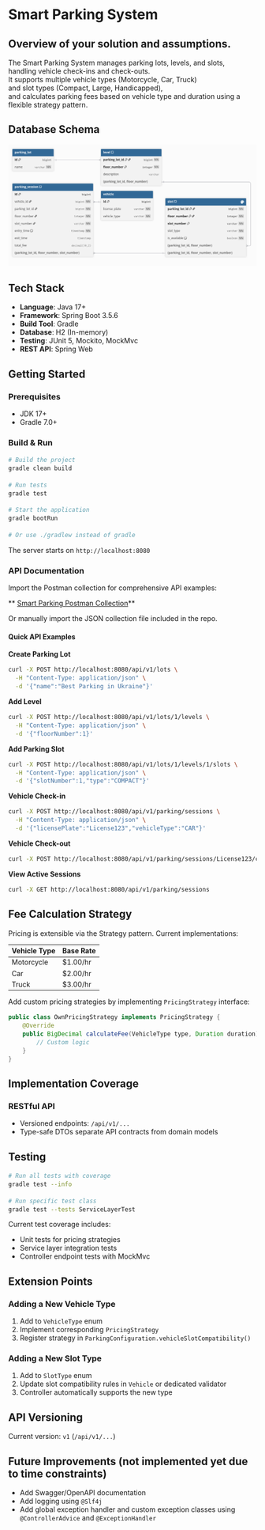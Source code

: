 # Smart Parking System

## Overview of your solution and assumptions.
The Smart Parking System manages parking lots, levels, and slots,  
handling vehicle check-ins and check-outs.  
It supports multiple vehicle types (Motorcycle, Car, Truck)  
and slot types (Compact, Large, Handicapped),  
and calculates parking fees based on vehicle type and duration using a flexible strategy pattern.

## Database Schema

![Database Schema](doc/db-structure.png)

## Tech Stack
- **Language**: Java 17+
- **Framework**: Spring Boot 3.5.6
- **Build Tool**: Gradle
- **Database**: H2 (In-memory)
- **Testing**: JUnit 5, Mockito, MockMvc
- **REST API**: Spring Web

## Getting Started

### Prerequisites

- JDK 17+
- Gradle 7.0+

### Build & Run

```bash
# Build the project
gradle clean build

# Run tests
gradle test

# Start the application
gradle bootRun

# Or use ./gradlew instead of gradle
```

The server starts on `http://localhost:8080`

### API Documentation

Import the Postman collection for comprehensive API examples:

** [Smart Parking Postman Collection](doc/postman_collection.json)**

Or manually import the JSON collection file included in the repo.

#### Quick API Examples

**Create Parking Lot**
```bash
curl -X POST http://localhost:8080/api/v1/lots \
  -H "Content-Type: application/json" \
  -d '{"name":"Best Parking in Ukraine"}'
```

**Add Level**
```bash
curl -X POST http://localhost:8080/api/v1/lots/1/levels \
  -H "Content-Type: application/json" \
  -d '{"floorNumber":1}'
```

**Add Parking Slot**
```bash
curl -X POST http://localhost:8080/api/v1/lots/1/levels/1/slots \
  -H "Content-Type: application/json" \
  -d '{"slotNumber":1,"type":"COMPACT"}'
```

**Vehicle Check-in**
```bash
curl -X POST http://localhost:8080/api/v1/parking/sessions \
  -H "Content-Type: application/json" \
  -d '{"licensePlate":"License123","vehicleType":"CAR"}'
```

**Vehicle Check-out**
```bash
curl -X POST http://localhost:8080/api/v1/parking/sessions/License123/checkout
```

**View Active Sessions**
```bash
curl -X GET http://localhost:8080/api/v1/parking/sessions
```


## Fee Calculation Strategy

Pricing is extensible via the Strategy pattern. Current implementations:

| Vehicle Type | Base Rate  |
|-------------|------------|
| Motorcycle  | $1.00/hr   |
| Car         | $2.00/hr   |
| Truck       | $3.00/hr   |

Add custom pricing strategies by implementing `PricingStrategy` interface:

```java
public class OwnPricingStrategy implements PricingStrategy {
    @Override
    public BigDecimal calculateFee(VehicleType type, Duration duration) {
        // Custom logic
    }
}
```

## Implementation Coverage

### RESTful API

- Versioned endpoints: `/api/v1/...`
- Type-safe DTOs separate API contracts from domain models

## Testing

```bash
# Run all tests with coverage
gradle test --info

# Run specific test class
gradle test --tests ServiceLayerTest
```

Current test coverage includes:
- Unit tests for pricing strategies
- Service layer integration tests
- Controller endpoint tests with MockMvc

## Extension Points

### Adding a New Vehicle Type

1. Add to `VehicleType` enum
2. Implement corresponding `PricingStrategy`
3. Register strategy in `ParkingConfiguration.vehicleSlotCompatibility()`

### Adding a New Slot Type

1. Add to `SlotType` enum
2. Update slot compatibility rules in `Vehicle` or dedicated validator
3. Controller automatically supports the new type

## API Versioning

Current version: `v1` (`/api/v1/...`)

## Future Improvements (not implemented yet due to time constraints)
- Add Swagger/OpenAPI documentation
- Add logging using `@Slf4j`
- Add global exception handler and custom exception classes using `@ControllerAdvice` and `@ExceptionHandler`
